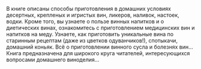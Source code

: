 <!--2024-03-03 21:47:26-->
В книге описаны способы приготовления в домашних условиях десертных, крепленых и игристых вин, ликеров, наливок, настоек, водки. Кроме того, вы узнаете о пользе винных напитков и о диетических винах, ознакомитесь с приготовлением медицинских вин и напитков на меду. Узнаете, как приготовить уникальные вина по старинным рецептам (даже из цветков одуванчиков!), спотыкачи, домашний коньяк. Всё о приготовлении винного сусла и болезнях вин…
    Книга предназначена для широкого круга читателей, интересующихся вопросами домашнего виноделия…